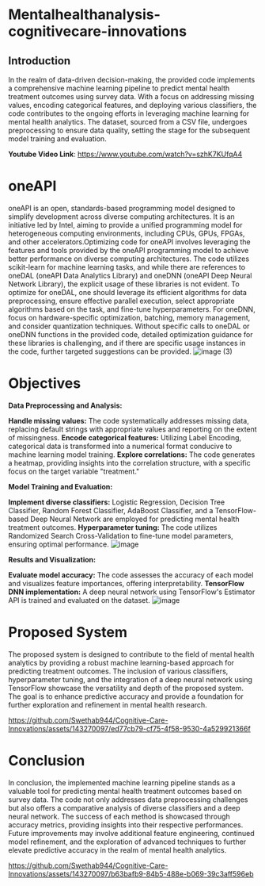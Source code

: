 # Mentalhealthanalysis-cognitivecare-innovations
## Introduction

  In the realm of data-driven decision-making, the provided code implements a comprehensive machine learning pipeline to predict mental health treatment outcomes using survey data. With a focus on addressing missing values, encoding categorical features, and deploying various classifiers, the code contributes to the ongoing efforts in leveraging machine learning for mental health analytics. The dataset, sourced from a CSV file, undergoes preprocessing to ensure data quality, setting the stage for the subsequent model training and evaluation.

  **Youtube Video Link**: https://www.youtube.com/watch?v=szhK7KUfqA4

# oneAPI

  oneAPI is an open, standards-based programming model designed to simplify development across diverse computing architectures. It is an initiative led by Intel, aiming to provide a unified programming model for heterogeneous computing environments, including CPUs, GPUs, FPGAs, and other accelerators.Optimizing code for oneAPI involves leveraging the features and tools provided by the oneAPI programming model to achieve better performance on diverse computing architectures.
  The code utilizes scikit-learn for machine learning tasks, and while there are references to oneDAL (oneAPI Data Analytics Library) and oneDNN (oneAPI Deep Neural Network Library), the explicit usage of these libraries is not evident. To optimize for oneDAL, one should leverage its efficient algorithms for data preprocessing, ensure effective parallel execution, select appropriate algorithms based on the task, and fine-tune hyperparameters. For oneDNN, focus on hardware-specific optimization, batching, memory management, and consider quantization techniques. Without specific calls to oneDAL or oneDNN functions in the provided code, detailed optimization guidance for these libraries is challenging, and if there are specific usage instances in the code, further targeted suggestions can be provided.
  ![image (3)](https://github.com/Swethab944/Cognitive-Care-Innovations/assets/143270097/f21b066e-c8df-4b66-9339-83acc29a48e3)


# Objectives

**Data Preprocessing and Analysis:**

  **Handle missing values:** The code systematically addresses missing data, replacing default strings with appropriate values and reporting on the extent of missingness.
  **Encode categorical features:** Utilizing Label Encoding, categorical data is transformed into a numerical format conducive to machine learning model training.
  **Explore correlations:** The code generates a heatmap, providing insights into the correlation structure, with a specific focus on the target variable "treatment."
    
**Model Training and Evaluation:**

  **Implement diverse classifiers:** Logistic Regression, Decision Tree Classifier, Random Forest Classifier, AdaBoost Classifier, and a TensorFlow-based Deep Neural Network are employed for predicting mental health treatment outcomes.
  **Hyperparameter tuning:** The code utilizes Randomized Search Cross-Validation to fine-tune model parameters, ensuring optimal performance.
  ![image](https://github.com/Swethab944/Cognitive-Care-Innovations/assets/143270097/7fcf1d10-482c-4b4f-ad4b-6394c324c599)

  
**Results and Visualization:**

  **Evaluate model accuracy:** The code assesses the accuracy of each model and visualizes feature importances, offering interpretability.
  **TensorFlow DNN implementation:** A deep neural network using TensorFlow's Estimator API is trained and evaluated on the dataset.
  ![image](https://github.com/Swethab944/Cognitive-Care-Innovations/assets/143270097/b25ee5d8-6b1e-4599-a40b-22653fb9e509)


# Proposed System

  The proposed system is designed to contribute to the field of mental health analytics by providing a robust machine learning-based approach for predicting treatment outcomes. The inclusion of various classifiers, hyperparameter tuning, and the integration of a deep neural network using TensorFlow showcase the versatility and depth of the proposed system. The goal is to enhance predictive accuracy and provide a foundation for further exploration and refinement in mental health research.

  https://github.com/Swethab944/Cognitive-Care-Innovations/assets/143270097/ed77cb79-cf75-4f58-9530-4a529921366f

# Conclusion

  In conclusion, the implemented machine learning pipeline stands as a valuable tool for predicting mental health treatment outcomes based on survey data. The code not only addresses data preprocessing challenges but also offers a comparative analysis of diverse classifiers and a deep neural network. The success of each method is showcased through accuracy metrics, providing insights into their respective performances. Future improvements may involve additional feature engineering, continued model refinement, and the exploration of advanced techniques to further elevate predictive accuracy in the realm of mental health analytics.

https://github.com/Swethab944/Cognitive-Care-Innovations/assets/143270097/b63bafb9-84b5-488e-b069-39c3aff596eb
